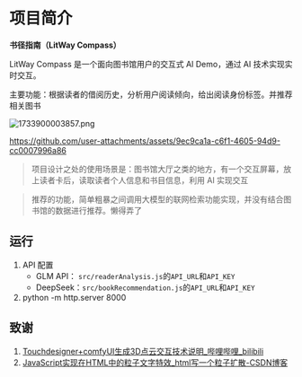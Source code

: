 # 项目简介

**书径指南（LitWay Compass）**

LitWay Compass 是一个面向图书馆用户的交互式 AI Demo，通过 AI 技术实现实时交互。

主要功能：根据读者的借阅历史，分析用户阅读倾向，给出阅读身份标签。并推荐相关图书

![1733900003857.png](https://xulei-pic-1258542021.cos.ap-shanghai.myqcloud.com/mdpic/1733900003857.png)

https://github.com/user-attachments/assets/9ec9ca1a-c6f1-4605-94d9-cc0007996a86

> 项目设计之处的使用场景是：图书馆大厅之类的地方，有一个交互屏幕，放上读者卡后，读取读者个人信息和书目信息，利用 AI 实现交互

> 推荐的功能，简单粗暴之间调用大模型的联网检索功能实现，并没有结合图书馆的数据进行推荐。懒得弄了

## 运行

1. API 配置
   - GLM API： `src/readerAnalysis.js`的`API_URL`和`API_KEY`
   - DeepSeek：`src/bookRecommendation.js`的`API_URL`和`API_KEY`
2. python -m http.server 8000



## 致谢

1. [Touchdesigner+comfyUI生成3D点云交互技术说明_哔哩哔哩_bilibili](https://www.bilibili.com/video/BV18t421J7rg/?spm_id_from=333.880.my_history.page.click&vd_source=1d3b1df26617554772f26729180cff38)
2. [JavaScript实现在HTML中的粒子文字特效_html写一个粒子扩散-CSDN博客](https://blog.csdn.net/m0_46700215/article/details/126963561)

